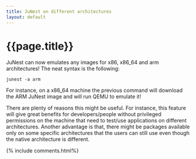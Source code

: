 ```yaml
---
title: JuNest on different architectures
layout: default
---
```


{{page.title}}
==============

JuNest can now emulates any images for x86, x86\_64 and arm architectures!
The neat syntax is the following:

    junest -a arm

For instance, on a x86\_64 machine the previous command will download
the ARM JuNest image and will run QEMU to emulate it!
<!--more-->

There are plenty of reasons this might be useful. For instance, this feature
will give great benefits for developers/people without privileged
permissions on the machine that need to test/use applications on
different architectures. Another advantage is that, there might be packages
available only on some specific architectures that the users can still use
even though the native architecture is different.

{% include comments.html%}
